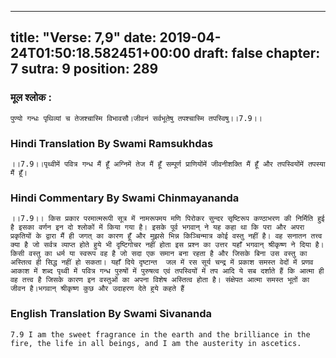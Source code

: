
---
title: "Verse: 7,9"
date: 2019-04-24T01:50:18.582451+00:00
draft: false
chapter: 7
sutra: 9
position: 289
---
### मूल श्लोक :
```
पुण्यो गन्धः पृथिव्यां च तेजश्चास्मि विभावसौ।जीवनं सर्वभूतेषु तपश्चास्मि तपस्विषु।।7.9।।

```

### Hindi Translation By Swami Ramsukhdas
```
।।7.9।।पृथ्वीमें पवित्र गन्ध मैं हूँ अग्निमें तेज मैं हूँ सम्पूर्ण प्राणियोंमें जीवनीशक्ति मैं हूँ और तपस्वियोंमें तपस्या मैं हूँ।

```

### Hindi Commentary By Swami Chinmayananda
```
।।7.9।। किस प्रकार परमात्मरूपी सूत्र में नामरूपमय मणि पिरोकर सुन्दर सृष्टिरूप कण्ठाभरण की निर्मिति हुई है इसका वर्णन इन दो श्लोकों में किया गया है। इसके पूर्व भगवान् ने यह कहा था कि परा और अपरा प्रकृतियों के द्वारा मैं ही जगत् का कारण हूँ और मुझसे भिन्न किञ्चिन्मात्र कोई वस्तु नहीं है। वह सनातन तत्त्व क्या है जो सर्वत्र व्याप्त होते हुये भी दृष्टिगोचर नहीं होता इस प्रश्न का उत्तर यहाँ भगवान् श्रीकृष्ण ने दिया है।किसी वस्तु का धर्म या स्वरूप वह है जो सदा एक समान बना रहता है और जिसके बिना उस वस्तु का अस्तित्व ही सिद्ध नहीं हो सकता। यहाँ दिये दृष्टान्त  जल में रस सूर्य चन्द्र में प्रकाश समस्त वेदों में प्रणव आकाश में शब्द पृथ्वी में पवित्र गन्ध पुरुषों में पुरुषत्व एवं तपस्वियों में तप आदि ये सब दर्शाते हैं कि आत्मा ही वह तत्त्व है जिसके कारण इन वस्तुओं का अपना विशेष अस्तित्व होता है। संक्षेपत आत्मा समस्त भूतों का जीवन है।भगवान् श्रीकृष्ण कुछ और उदाहरण देते हुये कहते हैं

```

### English Translation By Swami  Sivananda
```
7.9 I am the sweet fragrance in the earth and the brilliance in the fire, the life in all beings, and I am the austerity in ascetics.

```

